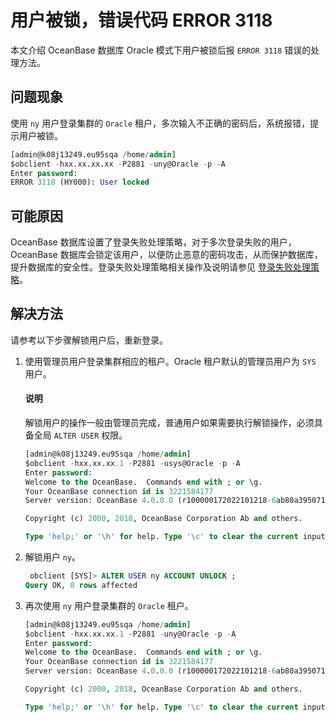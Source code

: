 # 用户被锁，错误代码 ERROR 3118

本文介绍 OceanBase 数据库 Oracle 模式下用户被锁后报 `ERROR 3118` 错误的处理方法。

## 问题现象

使用 `ny` 用户登录集群的 `Oracle` 租户，多次输入不正确的密码后，系统报错，提示用户被锁。

```sql
[admin@k08j13249.eu95sqa /home/admin]
$obclient -hxx.xx.xx.xx -P2881 -uny@Oracle -p -A
Enter password:
ERROR 3118 (HY000): User locked
```

## 可能原因

OceanBase 数据库设置了登录失败处理策略，对于多次登录失败的用户，OceanBase 数据库会锁定该用户，以便防止恶意的密码攻击，从而保护数据库，提升数据库的安全性。登录失败处理策略相关操作及说明请参见 [登录失败处理策略](../../../700.reference/200.administrator-guide/200.basic-database-management/400.manage-tenants/900.manage-users-and-permissions/200.oracle-mode/300.logon-failure-handling-policy-of-oracle-mode.md)。

## 解决方法

请参考以下步骤解锁用户后，重新登录。

1. 使用管理员用户登录集群相应的租户。Oracle 租户默认的管理员用户为 `SYS` 用户。

   <main id="notice" type='explain'>
     <h4>说明</h4>
     <p>解锁用户的操作一般由管理员完成，普通用户如果需要执行解锁操作，必须具备全局 <code>ALTER USER</code> 权限。</p>
   </main>

   ```sql
   [admin@k08j13249.eu95sqa /home/admin]
   $obclient -hxx.xx.xx.1 -P2881 -usys@Oracle -p -A
   Enter password:
   Welcome to the OceanBase.  Commands end with ; or \g.
   Your OceanBase connection id is 3221584177
   Server version: OceanBase 4.0.0.0 (r100000172022101218-6ab80a3950710941946c004d805fcfded7a4aa2c) (Built Oct 12 2022 18:43:39)

   Copyright (c) 2000, 2018, OceanBase Corporation Ab and others.

   Type 'help;' or '\h' for help. Type '\c' to clear the current input statement.
   ```

2. 解锁用户 `ny`。

   ```sql
    obclient [SYS]> ALTER USER ny ACCOUNT UNLOCK ;
   Query OK, 0 rows affected
   ```

3. 再次使用 `ny` 用户登录集群的 `Oracle` 租户。

   ```sql
   [admin@k08j13249.eu95sqa /home/admin]
   $obclient -hxx.xx.xx.1 -P2881 -uny@Oracle -p -A
   Enter password:
   Welcome to the OceanBase.  Commands end with ; or \g.
   Your OceanBase connection id is 3221584177
   Server version: OceanBase 4.0.0.0 (r100000172022101218-6ab80a3950710941946c004d805fcfded7a4aa2c) (Built Oct 12 2022 18:43:39)

   Copyright (c) 2000, 2018, OceanBase Corporation Ab and others.

   Type 'help;' or '\h' for help. Type '\c' to clear the current input statement.
   ```
